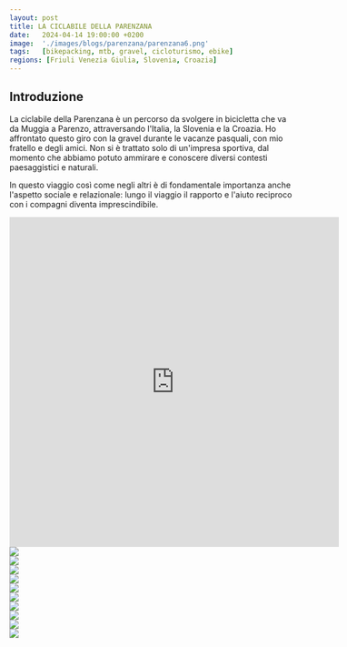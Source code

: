 ```yaml
---
layout: post
title: LA CICLABILE DELLA PARENZANA
date:   2024-04-14 19:00:00 +0200
image:  './images/blogs/parenzana/parenzana6.png'
tags:   [bikepacking, mtb, gravel, cicloturismo, ebike]
regions: [Friuli Venezia Giulia, Slovenia, Croazia]
---
```


## Introduzione

La ciclabile della Parenzana è un percorso da svolgere in bicicletta che va da Muggia a Parenzo, attraversando l'Italia, la Slovenia e la Croazia. Ho affrontato questo giro con la gravel durante le vacanze pasquali, con mio fratello e degli amici. Non si è trattato solo di un'impresa sportiva, dal momento che abbiamo potuto ammirare e conoscere diversi contesti paesaggistici e naturali.

In questo viaggio così come negli altri è di fondamentale importanza anche l'aspetto sociale e relazionale: lungo il viaggio il rapporto e l'aiuto reciproco con i compagni diventa imprescindibile.

<div class="maps-container">
    <iframe src="https://www.komoot.com/it-it/collection/2622662/embed" width="580" height="580" frameborder="0" scrolling="no"></iframe>
</div>

<!-- Swiper -->
<div class="swiper mySwiper row animate swiper-div">
    <div class="swiper-wrapper">
        <div class="swiper-slide">
            <img src="images/blogs/parenzana/parenzana1.png" loading="lazy" />
        </div>
        <div class="swiper-lazy-preloader swiper-lazy-preloader-white"></div>
        <div class="swiper-slide">
            <img src="images/blogs/parenzana/parenzana2.png" loading="lazy" />
        </div>
        <div class="swiper-lazy-preloader swiper-lazy-preloader-white"></div>
        <div class="swiper-slide">
            <img src="images/blogs/parenzana/parenzana3.png" loading="lazy" />
        </div>
        <div class="swiper-lazy-preloader swiper-lazy-preloader-white"></div>
        <div class="swiper-slide">
            <img src="images/blogs/parenzana/parenzana4.png" loading="lazy" />
        </div>
        <div class="swiper-lazy-preloader swiper-lazy-preloader-white"></div>
        <div class="swiper-slide">
            <img src="images/blogs/parenzana/parenzana5.png" loading="lazy" />
        </div>
        <div class="swiper-lazy-preloader swiper-lazy-preloader-white"></div>
        <div class="swiper-slide">
            <img src="images/blogs/parenzana/parenzana6.png" loading="lazy" />
        </div>
        <div class="swiper-lazy-preloader swiper-lazy-preloader-white"></div>
        <div class="swiper-slide">
            <img src="images/blogs/parenzana/parenzana7.png" loading="lazy" />
        </div>
        <div class="swiper-lazy-preloader swiper-lazy-preloader-white"></div>
        <div class="swiper-slide">
            <img src="images/blogs/parenzana/parenzana8.png" loading="lazy" />
        </div>
        <div class="swiper-lazy-preloader swiper-lazy-preloader-white"></div>
        <div class="swiper-slide">
            <img src="images/blogs/parenzana/parenzana9.png" loading="lazy" />
        </div>
        <div class="swiper-lazy-preloader swiper-lazy-preloader-white"></div>
        <div class="swiper-slide">
            <img src="images/blogs/parenzana/parenzana10.png" loading="lazy" />
        </div>
        <div class="swiper-lazy-preloader swiper-lazy-preloader-white"></div>
    </div>
    <div class="swiper-button-next"></div>
    <div class="swiper-button-prev"></div>
    <div class="swiper-pagination"></div>
</div>

